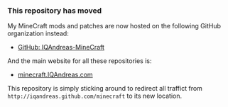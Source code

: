 
### This repository has moved

My MineCraft mods and patches are now hosted on the following GitHub organization instead:

 * [GitHub: IQAndreas-MineCraft](https://github.com/IQAndreas-Minecraft)

And the main website for all these repositories is:

 * [minecraft.IQAndreas.com](http://minecraft.iqandreas.com/)


This repository is simply sticking around to redirect all traffict from `http://iqandreas.github.com/minecraft` to its new location.

